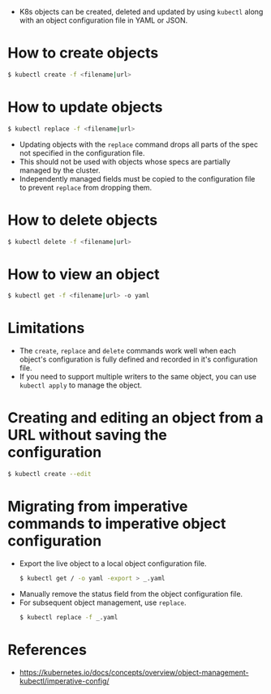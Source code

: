 * K8s objects can be created, deleted and updated by using `kubectl` along with an object configuration file in YAML or JSON.
# How to create objects
```bash
$ kubectl create -f <filename|url>
```
# How to update objects
```bash
$ kubectl replace -f <filename|url>
```
* Updating objects with the `replace` command drops all parts of the spec not specified in the configuration file.
* This should not be used with objects whose specs are partially managed by the cluster.
* Independently managed fields must be copied to the configuration file to prevent `replace` from dropping them.
# How to delete objects
```bash
$ kubectl delete -f <filename|url>
```
# How to view an object
```bash
$ kubectl get -f <filename|url> -o yaml
```
# Limitations
* The `create`, `replace` and `delete` commands work well when each object's configuration is fully defined and recorded in it's configuration file.
* If you need to support multiple writers to the same object, you can use `kubectl apply` to manage the object.
# Creating and editing an object from a URL without saving the configuration
```bash
$ kubectl create --edit
```
# Migrating from imperative commands to imperative object configuration
* Export the live object to a local object configuration file.
	```bash
	$ kubectl get / -o yaml -export > _.yaml
	```
* Manually remove the status field from the object configuration file.
* For subsequent object management, use `replace`.
	```bash
	$ kubectl replace -f _.yaml
	```
# References
* https://kubernetes.io/docs/concepts/overview/object-management-kubectl/imperative-config/
